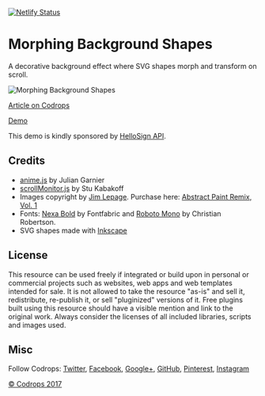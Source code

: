 
[![Netlify Status](https://api.netlify.com/api/v1/badges/5857b761-8f6b-4109-af94-71723f57f885/deploy-status)](https://app.netlify.com/sites/simomafuxwana/deploys)

# Morphing Background Shapes

A decorative background effect where SVG shapes morph and transform on scroll.

![Morphing Background Shapes](https://tympanus.net/codrops/wp-content/uploads/2017/05/MorphingBackgroundShapes_Featured.jpg)

[Article on Codrops](https://tympanus.net/codrops/?p=31190)

[Demo](https://tympanus.net/Development/MorphingBackgroundShapes/)

This demo is kindly sponsored by [HelloSign API](http://synd.co/2pHxJny).

## Credits

- [anime.js](http://anime-js.com/) by Julian Garnier
- [scrollMonitor.js](https://github.com/stutrek/scrollMonitor) by Stu Kabakoff
- Images copyright by [Jim Lepage](http://jimlepage.com/). Purchase here: [Abstract Paint Remix, Vol. 1](http://jimlepage.com/shop/abstract-paint-remix-vol-1)
- Fonts: [Nexa Bold](http://www.fontfabric.com/nexa-free-font/) by Fontfabric and [Roboto Mono](https://fonts.google.com/specimen/Roboto+Mono) by Christian Robertson.
- SVG shapes made with [Inkscape](https://inkscape.org/en/)

## License
This resource can be used freely if integrated or build upon in personal or commercial projects such as websites, web apps and web templates intended for sale. It is not allowed to take the resource "as-is" and sell it, redistribute, re-publish it, or sell "pluginized" versions of it. Free plugins built using this resource should have a visible mention and link to the original work. Always consider the licenses of all included libraries, scripts and images used.

## Misc

Follow Codrops: [Twitter](http://www.twitter.com/codrops), [Facebook](http://www.facebook.com/codrops), [Google+](https://plus.google.com/101095823814290637419), [GitHub](https://github.com/codrops), [Pinterest](http://www.pinterest.com/codrops/), [Instagram](https://www.instagram.com/codropsss/)


[© Codrops 2017](http://www.codrops.com)






